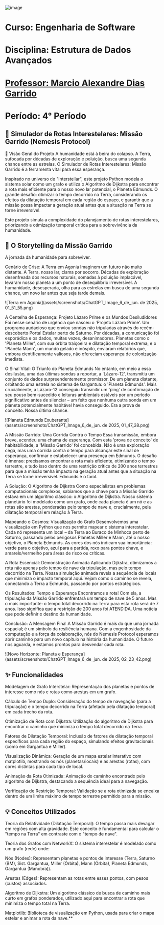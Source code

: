 ![image](https://github.com/yagojardimm/Trab-estrutura-de-dados/assets/134665777/0e4c999d-15b7-4b8a-ac69-aab319ffca37)

# Curso: Engenharia de Software 
# Disciplina: Estrutura de Dados Avançados
# <a href='https://github.com/marciogarridoLaCop'>Professor: Marcio Alexandre Dias Garrido</a>
# Período: 4° Período
  
## 🌌 Simulador de Rotas Interestelares: Missão Garrido (Nemesis Protocol)
🚀 Visão Geral do Projeto
A humanidade está à beira do colapso. A Terra, sufocada por décadas de exploração e poluição, busca uma segunda chance entre as estrelas. O Simulador de Rotas Interestelares: Missão Garrido é a ferramenta vital para essa esperança.

Inspirado no universo de "Interstellar", este projeto Python modela o sistema solar como um grafo e utiliza o Algoritmo de Dijkstra para encontrar a rota mais eficiente para o nosso novo lar potencial, o Planeta Edmunds. O grande desafio: otimizar o tempo decorrido na Terra, considerando os efeitos da dilatação temporal em cada região do espaço, e garantir que a missão possa impactar a geração atual antes que a situação na Terra se torne irreversível.

Este projeto simula a complexidade do planejamento de rotas interestelares, priorizando a otimização temporal crítica para a sobrevivência da humanidade.

## 📖 O Storytelling da Missão Garrido
A jornada da humanidade para sobreviver.

Cenário de Crise: A Terra em Agonia
Imaginem um futuro não muito distante. A Terra, nosso lar, clama por socorro. Décadas de exploração desenfreada dos recursos naturais, somadas à poluição implacável, levaram nosso planeta a um ponto de desequilíbrio irreversível. A humanidade, desesperada, olha para as estrelas em busca de uma segunda chance, um novo lar antes que seja tarde demais.

![Terra em Agonia](assets/screenshots/ChatGPT_Image_6_de_jun. de 2025, 01_51_55.png)

A Centelha de Esperança: Projeto Lázaro Prime e os Mundos Desiludidores
Foi nesse cenário de urgência que nasceu o 'Projeto Lázaro Prime'. Um programa audacioso que enviou sondas não tripuladas através do recém-descoberto Portal Estelar perto de Saturno. Por décadas, a comunicação foi esporádica e os dados, muitas vezes, desanimadores. Planetas como o 'Planeta Miller', com sua órbita traiçoeira e dilatação temporal extrema, e o 'Planeta Mann', um mundo gelado e inóspito, enviaram relatórios que, embora cientificamente valiosos, não ofereciam esperança de colonização imediata.

O Sinal Vital: O Triunfo do Planeta Edmunds
No entanto, em meio a essa desilusão, uma das últimas sondas a reportar, a 'Lázaro-12', transmitiu um conjunto de dados surpreendentemente promissor. De um planeta distante, orbitando uma estrela no sistema de Gargantua: o 'Planeta Edmunds'. Mais crucialmente, a Lázaro-12 conseguiu transmitir um 'ping' de confirmação de seu pouso bem-sucedido e leituras ambientais estáveis por um período significativo antes de silenciar – um feito que nenhuma outra sonda em um planeta potencialmente habitável havia conseguido. Era a prova de conceito. Nossa última chance.

![Planeta Edmunds Exuberante](assets/screenshots/ChatGPT_Image_6_de_jun. de 2025, 01_47_38.png)

A Missão Garrido: Uma Corrida Contra o Tempo
Essa transmissão, embora breve, acendeu uma chama de esperança. Com esta 'prova de conceito' de habitabilidade, a 'Missão Garrido' foi concebida. Não é uma exploração cega, mas uma corrida contra o tempo para alcançar este sinal de esperança, confirmar e estabelecer uma presença em Edmunds. O desafio é imenso: precisamos encontrar a rota mais eficiente, otimizando o tempo terrestre, e tudo isso dentro de uma restrição crítica de 200 anos terrestres para que a missão tenha impacto na geração atual antes que a situação na Terra se torne irreversível. Edmunds é o farol.

A Solução: O Algoritmo de Dijkstra
Como especialistas em problemas computacionais complexos, sabíamos que a chave para a Missão Garrido estava em um algoritmo clássico: o Algoritmo de Dijkstra. Nosso sistema planetário foi modelado como um grafo, onde cada planeta é um nó e as rotas são arestas, ponderadas pelo tempo de nave e, crucialmente, pela dilatação temporal em relação à Terra.

Mapeando o Cosmos: Visualização do Grafo
Desenvolvemos uma visualização em Python que nos permite mapear o sistema interestelar. Cada nó representa um local – da Terra ao Buraco de Minhoca perto de Saturno, passando pelos perigosos Planetas Miller e Mann, até o nosso objetivo, o Planeta Edmunds. As cores dos nós indicam sua importância: verde para o objetivo, azul para a partida, roxo para pontos chave, e amarelo/vermelho para áreas de risco ou críticas.

A Rota Essencial: Demonstração Animada
Aplicando Dijkstra, otimizamos a rota não apenas pelo tempo de nave da tripulação, mas pelo tempo decorrido na Terra. Nossa simulação animada revela a sequência de locais que minimiza o impacto temporal aqui. Vejam como o caminho se revela, conectando a Terra a Edmunds, passando por pontos estratégicos.

Os Resultados: Tempo e Esperança
Encontramos a rota! Com ela, a tripulação da Missão Garrido enfrentará um tempo de nave de 5 anos. Mas o mais importante: o tempo total decorrido na Terra para esta rota será de 7 anos. Isso significa que a restrição de 200 anos foi ATENDIDA. Uma notícia que pode definir o destino da humanidade.

Conclusão: A Mensagem Final
A Missão Garrido é mais do que uma jornada espacial; é um símbolo da resiliência humana. Com a engenhosidade da computação e a força da colaboração, nós do Nemesis Protocol esperamos abrir caminho para um novo capítulo na história da humanidade. O futuro nos aguarda, e estamos prontos para desvendar cada rota.

![Novo Horizonte: Planeta e Esperança](assets/screenshots/ChatGPT_Image_6_de_jun. de 2025, 02_23_42.png)

## ✨ Funcionalidades
Modelagem de Grafo Interstelar: Representação dos planetas e pontos de interesse como nós e rotas como arestas em um grafo.

Cálculo de Tempo Duplo: Consideração do tempo de navegação (para a tripulação) e o tempo decorrido na Terra (afetado pela dilatação temporal) em cada trecho da rota.

Otimização de Rota com Dijkstra: Utilização do algoritmo de Dijkstra para encontrar o caminho que minimiza o tempo total decorrido na Terra.

Fatores de Dilatação Temporal: Inclusão de fatores de dilatação temporal específicos para cada região do espaço, simulando efeitos gravitacionais (como em Gargantua e Miller).

Visualização Dinâmica: Geração de um mapa estelar interativo com matplotlib, mostrando os nós (planetas/locais) e as arestas (rotas), com cores distintas para cada tipo de local.

Animação da Rota Otimizada: Animação do caminho encontrado pelo algoritmo de Dijkstra, destacando a sequência ideal para a navegação.

Verificação de Restrição Temporal: Validação se a rota otimizada se encaixa dentro de um limite máximo de tempo terrestre permitido para a missão.

## 💡 Conceitos Utilizados
Teoria da Relatividade (Dilatação Temporal): O tempo passa mais devagar em regiões com alta gravidade. Este conceito é fundamental para calcular o "tempo na Terra" em contraste com o "tempo de nave".

Teoria dos Grafos com NetworkX: O sistema interestelar é modelado como um grafo (rede) onde:

Nós (Nodes): Representam planetas e pontos de interesse (Terra, Saturno (BM), Sist. Gargantua, Miller (Órbita), Mann (Órbita), Planeta Edmunds, Gargantua (Manobra)).

Arestas (Edges): Representam as rotas entre esses pontos, com pesos (custos) associados.

Algoritmo de Dijkstra: Um algoritmo clássico de busca de caminho mais curto em grafos ponderados, utilizado aqui para encontrar a rota que minimiza o tempo total na Terra.

Matplotlib: Biblioteca de visualização em Python, usada para criar o mapa estelar e animar a rota da nave.**
